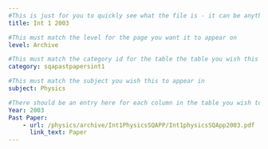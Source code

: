 ```yaml
---
#This is just for you to quickly see what the file is - it can be anything you want
title: Int 1 2003

#This must match the level for the page you want it to appear on
level: Archive

#This must match the category id for the table the table you wish this to appear in
category: sqapastpapersint1

#This must match the subject you wish this to appear in
subject: Physics

#There should be an entry here for each column in the table you wish to populate:
Year: 2003
Past Paper:
    - url: /physics/archive/Int1PhysicsSQAPP/Int1physicsSQApp2003.pdf
      link_text: Paper
---
```


